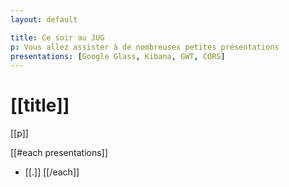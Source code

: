 ```yaml
---
layout: default

title: Ce soir au JUG
p: Vous allez assister à de nombreuses petites présentations
presentations: [Google Glass, Kibana, GWT, CORS]
---
```


# [[title]]
[[p]]

[[#each presentations]]
 - [[.]]
[[/each]]
